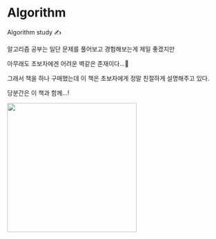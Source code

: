 # Algorithm
Algorithm study ✍


알고리즘 공부는 일단 문제를 풀어보고 경험해보는게 제일 좋겠지만

아무래도 초보자에겐 어려운 벽같은 존재이다...🥺 

그래서 책을 하나 구매했는데 이 책은 초보자에게 정말 친절하게 설명해주고 있다.

당분간은 이 책과 함께...! 

<img src="https://user-images.githubusercontent.com/68775082/124411371-5917fd80-dd87-11eb-99ca-aa4e99079179.PNG" width="300px">
